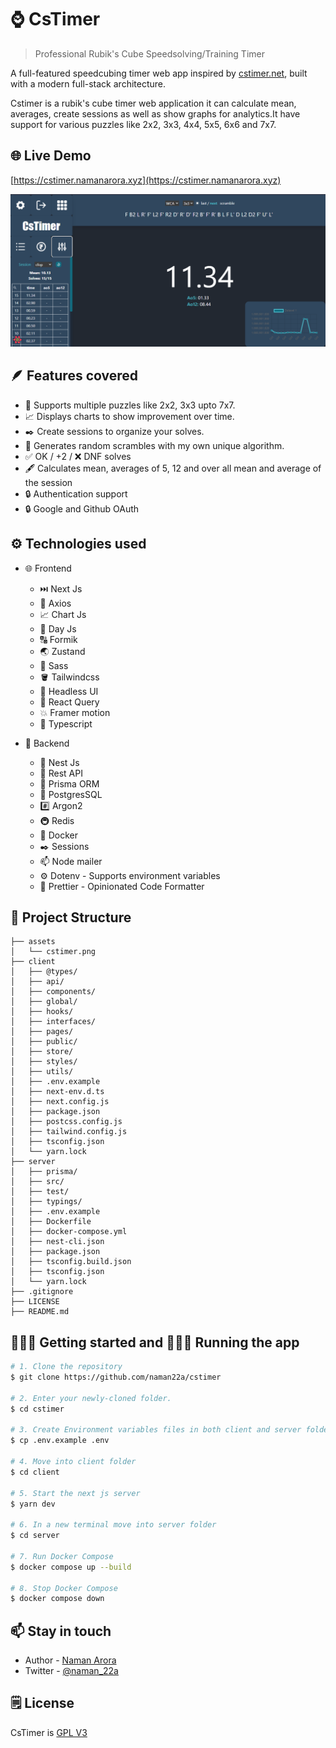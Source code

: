 # ⌚ CsTimer

> Professional Rubik's Cube Speedsolving/Training Timer

A full-featured speedcubing timer web app inspired by [cstimer.net](https://cstimer.net), built with a modern full-stack architecture.

Cstimer is a rubik's cube timer web application it can calculate mean, averages, create sessions as well as show graphs for analytics.It have support for various puzzles like 2x2, 3x3, 4x4, 5x5, 6x6 and 7x7.

## 🌐 Live Demo

[https://cstimer.namanarora.xyz](https://cstimer.namanarora.xyz)

![cstimer](./assets/cstimer.png)

## 🪶 Features covered

-   📱 Supports multiple puzzles like 2x2, 3x3 upto 7x7.
-   📈 Displays charts to show improvement over time.
-   ✒️ Create sessions to organize your solves.
-   🧠 Generates random scrambles with my own unique algorithm.
-   ✅ OK / +2 / ❌ DNF solves
-   🖋️ Calculates mean, averages of 5, 12 and over all mean and average of the session
-   🔒 Authentication support
-   🔒 Google and Github OAuth

## ⚙️ Technologies used

-   🌐 Frontend

    -   ⏭️ Next Js
    -   📨 Axios
    -   📈 Chart Js
    -   📅 Day Js
    -   🔠 Formik
    -   🌏 Zustand
    -   🎨 Sass
    -   🪣 Tailwindcss
    -   🧠 Headless UI
    -   🧯 React Query
    -   💥 Framer motion
    -   🧊 Typescript

-   🛜 Backend
    -   📌 Nest Js
    -   📨 Rest API
    -   📗 Prisma ORM
    -   🐘 PostgresSQL
    -   #️⃣ Argon2
    -   🚇 Redis
    -   🐋 Docker
    -   ✒️ Sessions
    -   📫 Node mailer
    -   ⚙️ Dotenv - Supports environment variables
    -   🦋 Prettier - Opinionated Code Formatter

## 📁 Project Structure

```
├── assets
│   └── cstimer.png
├── client
│   ├── @types/
│   ├── api/
│   ├── components/
│   ├── global/
│   ├── hooks/
│   ├── interfaces/
│   ├── pages/
│   ├── public/
│   ├── store/
│   ├── styles/
│   ├── utils/
│   ├── .env.example
│   ├── next-env.d.ts
│   ├── next.config.js
│   ├── package.json
│   ├── postcss.config.js
│   ├── tailwind.config.js
│   ├── tsconfig.json
│   └── yarn.lock
├── server
│   ├── prisma/
│   ├── src/
│   ├── test/
│   ├── typings/
│   ├── .env.example
│   ├── Dockerfile
│   ├── docker-compose.yml
│   ├── nest-cli.json
│   ├── package.json
│   ├── tsconfig.build.json
│   ├── tsconfig.json
│   └── yarn.lock
├── .gitignore
├── LICENSE
├── README.md
```

## 🚶🏻‍♂️ Getting started and 🏃🏻‍♂️ Running the app

```bash
# 1. Clone the repository
$ git clone https://github.com/naman22a/cstimer

# 2. Enter your newly-cloned folder.
$ cd cstimer

# 3. Create Environment variables files in both client and server folder.
$ cp .env.example .env

# 4. Move into client folder
$ cd client

# 5. Start the next js server
$ yarn dev

# 6. In a new terminal move into server folder
$ cd server

# 7. Run Docker Compose
$ docker compose up --build

# 8. Stop Docker Compose
$ docker compose down
```

## 📫 Stay in touch

-   Author - [Naman Arora](https://namanarora.vercel.app)
-   Twitter - [@naman_22a](https://twitter.com/naman_22a)

## 🗒️ License

CsTimer is [GPL V3](./LICENSE)

